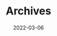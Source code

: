 ---
title: "Archives"
date: 2022-03-06
lastmod: 2023-09-23
layout: "archives"
slug: "archives"

menu:
    main:
        weight: 98
        params: 
            icon: archives

---